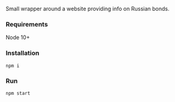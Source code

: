 Small wrapper around a website providing info on Russian bonds.

### Requirements
Node 10+

### Installation
`npm i`

### Run
`npm start`

